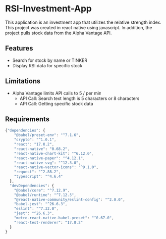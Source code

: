 # RSI-Investment-App
This application is an investment app that utilizes the relative strength index. This project was created in react native using javascript. In addition, the project pulls stock data from the Alpha Vantage API.

## Features
* Search for stock by name or TINKER
* Display RSI data for specific stock

## Limitations
* Alpha Vantage limits API calls to 5 / per min
    * API Call: Search text length is 5 characters or 8 characters
    * API Call: Getting specific stock data 

## Requirements
```javascript
{"dependencies": {
    "@babel/preset-env": "^7.1.6",
    "crypto": "^1.0.1",
    "react": "17.0.2",
    "react-native": "0.68.2",
    "react-native-chart-kit": "^6.12.0",
    "react-native-paper": "^4.12.1",
    "react-native-svg": "^12.3.0",
    "react-native-vector-icons": "^9.1.0",
    "request": "^2.88.2",
    "typescript": "^4.6.4"
  },
  "devDependencies": {
    "@babel/core": "^7.12.9",
    "@babel/runtime": "^7.12.5",
    "@react-native-community/eslint-config": "^2.0.0",
    "babel-jest": "^26.6.3",
    "eslint": "^7.32.0",
    "jest": "^26.6.3",
    "metro-react-native-babel-preset": "^0.67.0",
    "react-test-renderer": "17.0.2"
  }
}
```
